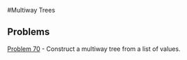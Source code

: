 #Multiway Trees

## Problems

[Problem 70](p/p70.md) - Construct a multiway tree from a list of values. 


